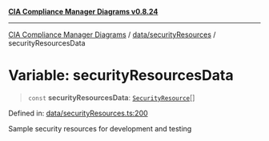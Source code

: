 [**CIA Compliance Manager Diagrams v0.8.24**](../../../README.md)

***

[CIA Compliance Manager Diagrams](../../../modules.md) / [data/securityResources](../README.md) / securityResourcesData

# Variable: securityResourcesData

> `const` **securityResourcesData**: [`SecurityResource`](../../../services/interfaces/SecurityResource.md)[]

Defined in: [data/securityResources.ts:200](https://github.com/Hack23/cia-compliance-manager/blob/8f5d084752ccee354557e96bf8b49239fb671c91/src/data/securityResources.ts#L200)

Sample security resources for development and testing

